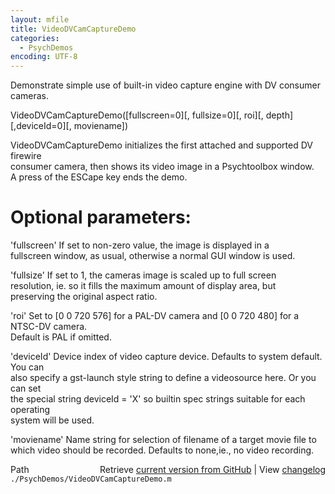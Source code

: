 ```yaml
---
layout: mfile
title: VideoDVCamCaptureDemo
categories:
  - PsychDemos
encoding: UTF-8
---
```


Demonstrate simple use of built-in video capture engine with DV consumer cameras.  

VideoDVCamCaptureDemo([fullscreen=0][, fullsize=0][, roi][, depth][,deviceId=0][, moviename])  

VideoDVCamCaptureDemo initializes the first attached and supported DV firewire  
consumer camera, then shows its video image in a Psychtoolbox window.  
A press of the ESCape key ends the demo.  

# Optional parameters:  

'fullscreen' If set to non-zero value, the image is displayed in a  
fullscreen window, as usual, otherwise a normal GUI window is used.  

'fullsize' If set to 1, the cameras image is scaled up to full screen  
resolution, ie. so it fills the maximum amount of display area, but  
preserving the original aspect ratio.  

'roi' Set to [0 0 720 576] for a PAL-DV camera and [0 0 720 480] for a NTSC-DV camera.  
Default is PAL if omitted.  

'deviceId' Device index of video capture device. Defaults to system default. You can  
also specify a gst-launch style string to define a videosource here. Or you can set  
the special string deviceId = 'X' so builtin spec strings suitable for each operating  
system will be used.  

'moviename' Name string for selection of filename of a target movie file to  
which video should be recorded. Defaults to none,ie., no video recording.  



<div class="code_header" style="text-align:right;">
  <span style="float:left;">Path&nbsp;&nbsp;</span> <span class="counter">Retrieve <a href=
  "https://raw.github.com/Psychtoolbox-3/Psychtoolbox-3/beta/./PsychDemos/VideoDVCamCaptureDemo.m">current version from GitHub</a> | View <a href=
  "https://github.com/Psychtoolbox-3/Psychtoolbox-3/commits/beta/./PsychDemos/VideoDVCamCaptureDemo.m">changelog</a></span>
</div>
<div class="code">
  <code>./PsychDemos/VideoDVCamCaptureDemo.m</code>
</div>
